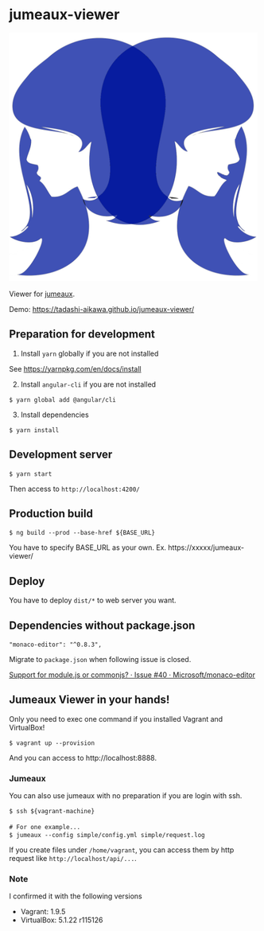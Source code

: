# jumeaux-viewer

<img src="./src/assets/jumeaux.png" width="500" height="500">

Viewer for [jumeaux](https://github.com/tadashi-aikawa/jumeaux).

Demo: https://tadashi-aikawa.github.io/jumeaux-viewer/

## Preparation for development

1. Install `yarn` globally if you are not installed

See https://yarnpkg.com/en/docs/install

2. Install `angular-cli` if you are not installed

```
$ yarn global add @angular/cli
```

3. Install dependencies

```
$ yarn install
```

## Development server

```
$ yarn start
```

Then access to `http://localhost:4200/`

## Production build

```
$ ng build --prod --base-href ${BASE_URL}
```

You have to specify BASE_URL as your own.
Ex. https://xxxxx/jumeaux-viewer/

## Deploy

You have to deploy `dist/*` to web server you want.

## Dependencies without package.json

```
"monaco-editor": "^0.8.3",
```

Migrate to `package.json` when following issue is closed.

[Support for module\.js or commonjs? · Issue \#40 · Microsoft/monaco\-editor](https://github.com/Microsoft/monaco-editor/issues/40)

## Jumeaux Viewer in your hands!

Only you need to exec one command if you installed Vagrant and VirtualBox!

```
$ vagrant up --provision
```

And you can access to http://localhost:8888.

### Jumeaux

You can also use jumeaux with no preparation if you are login with ssh.

```
$ ssh ${vagrant-machine}

# For one example...
$ jumeaux --config simple/config.yml simple/request.log
```

If you create files under `/home/vagrant`, you can access them by http request like `http://localhost/api/...`.

### Note

I confirmed it with the following versions

* Vagrant: 1.9.5
* VirtualBox: 5.1.22 r115126


